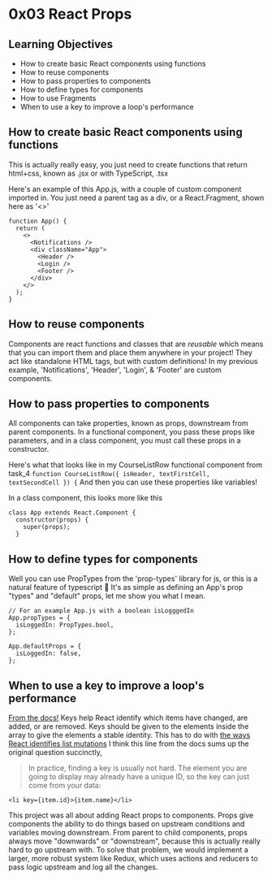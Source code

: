 # 0x03 React Props

## Learning Objectives
- How to create basic React components using functions
- How to reuse components
- How to pass properties to components
- How to define types for components
- How to use Fragments
- When to use a key to improve a loop's performance

## How to create basic React components using functions
This is actually really easy, you just need to create functions that return html+css, known as .jsx or with TypeScript, .tsx

Here's an example of this App.js, with a couple of custom component imported in. You just need a parent tag as a div, or a React.Fragment, shown here as '<>'
```
function App() {
  return (
    <>
      <Notifications />
      <div className="App">
        <Header />
        <Login />
        <Footer />
      </div>
    </>
  );
}
```

## How to reuse components
Components are react functions and classes that are *reusable* which means that you can import them and place them anywhere in your project! They act like standalone HTML tags, but with custom definitions! In my previous example, 'Notifications', 'Header', 'Login', & 'Footer' are custom components.

## How to pass properties to components
All components can take properties, known as props, downstream from parent components. In a functional component, you pass these props like parameters, and in a class component, you must call these props in a constructor.

Here's what that looks like in my CourseListRow functional component from task_4
```function CourseListRow({ isHeader, textFirstCell, textSecondCell }) {```
And then you can use these properties like variables!

In a class component, this looks more like this
```
class App extends React.Component {
  constructor(props) {
    super(props);
  }
```

## How to define types for components
Well you can use PropTypes from the 'prop-types' library for js, or this is a natural feature of typescript :triumph:
It's as simple as defining an App's prop "types" and "default" props, let me show you what I mean.
```
// For an example App.js with a boolean isLogggedIn
App.propTypes = {
  isLoggedIn: PropTypes.bool,
};

App.defaultProps = {
  isLoggedIn: false,
};
```

## When to use a key to improve a loop's performance
[From the docs!](https://reactjs.org/docs/lists-and-keys.html)
Keys help React identify which items have changed, are added, or are removed. Keys should be given to the elements inside the array to give the elements a stable identity. This has to do with [the ways React identifies list mutations](https://reactjs.org/docs/reconciliation.html#recursing-on-children) I think this line from the docs sums up the original question succinctly,
> In practice, finding a key is usually not hard. The element you are going to display may already have a unique ID, so the key can just come from your data:

`<li key={item.id}>{item.name}</li>`

This project was all about adding React props to components. Props give components the ability to do things based on upstream conditions and variables moving downstream. From parent to child components, props always move "downwards" or "downstream", because this is actually really hard to go upstream with. To solve that problem, we would implement a larger, more robust system like Redux, which uses actions and reducers to pass logic upstream and log all the changes.
